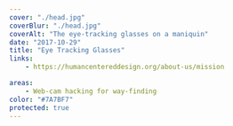 ```yaml
---
cover: "./head.jpg"
coverBlur: "./head.jpg"
coverAlt: "The eye-tracking glasses on a maniquin"
date: "2017-10-29"
title: "Eye Tracking Glasses"
links:
    - https://humancentereddesign.org/about-us/mission

areas:
    - Web-cam hacking for way-finding
color: "#7A7BF7"
protected: true
---
```

